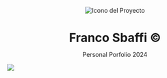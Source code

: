 <div align="center">
  
![Icono del Proyecto](https://github.com/FrancoSbaffi/Portfolio/assets/99909205/b52b3cd3-d196-4c91-9f8c-2081a7e51d38)

</div>

<h1 align="center" style="margin-bottom: 0;">
  Franco Sbaffi &copy;
</h1>

<p align="center">
  Personal Porfolio 2024
</p>


<img src="![image](https://github.com/FrancoSbaffi/Portfolio/assets/99909205/805e942b-70e5-4d21-b4f1-93392bdf4b36)">
